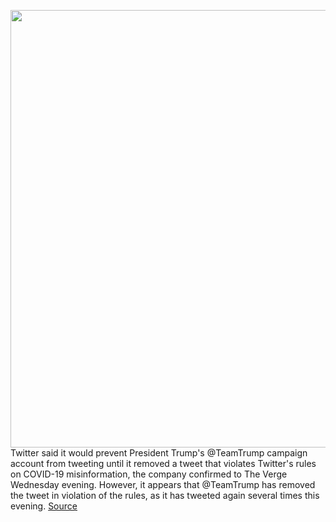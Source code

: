 <img src='https://cdn.vox-cdn.com/thumbor/1gR57-wUNmM0yJjzuPpzum92nXo=/0x0:5423x4022/1200x800/filters:focal(2279x1578:3145x2444)/cdn.vox-cdn.com/uploads/chorus_image/image/67162966/1264167552.jpg.0.jpg' width='700px' /><br/>
Twitter said it would prevent President Trump's @TeamTrump campaign account from tweeting until it removed a tweet that violates Twitter's rules on COVID-19 misinformation, the company confirmed to The Verge Wednesday evening. However, it appears that @TeamTrump has removed the tweet in violation of the rules, as it has tweeted again several times this evening.
<a href='https://www.theverge.com/2020/8/5/21356510/twitter-trump-campaign-teamtrump-tweeting-tweet-covid-19-misinformation'> Source <a/>